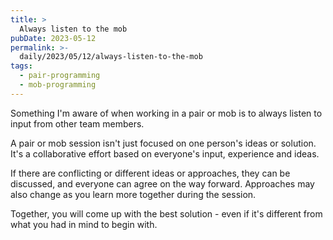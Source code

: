 ```yaml
---
title: >
  Always listen to the mob
pubDate: 2023-05-12
permalink: >-
  daily/2023/05/12/always-listen-to-the-mob
tags:
  - pair-programming
  - mob-programming
---
```


Something I'm aware of when working in a pair or mob is to always listen to input from other team members.

A pair or mob session isn't just focused on one person's ideas or solution. It's a collaborative effort based on everyone's input, experience and ideas.

If there are conflicting or different ideas or approaches, they can be discussed, and everyone can agree on the way forward. Approaches may also change as you learn more together during the session.

Together, you will come up with the best solution - even if it's different from what you had in mind to begin with.
